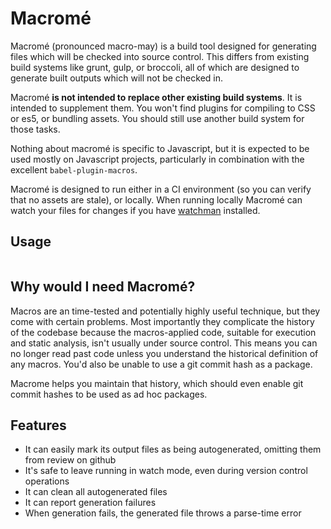 # Macromé

Macromé (pronounced macro-may) is a build tool designed for generating files which will be checked into source control. This differs from existing build systems like grunt, gulp, or broccoli, all of which are designed to generate built outputs which will not be checked in.

Macromé **is not intended to replace other existing build systems**. It is intended to supplement them. You won't find plugins for compiling to CSS or es5, or bundling assets. You should still use another build system for those tasks.

Nothing about macromé is specific to Javascript, but it is expected to be used mostly on Javascript projects, particularly in combination with the excellent `babel-plugin-macros`.

Macromé is designed to run either in a CI environment (so you can verify that no assets are stale), or locally. When running locally Macromé can watch your files for changes if you have [watchman](http://facebook.github.io/watchman/docs/install) installed.

## Usage

```js
```

## Why would I need Macromé?

Macros are an time-tested and potentially highly useful technique, but they come with certain problems. Most importantly they complicate the history of the codebase because the macros-applied code, suitable for execution and static analysis, isn't usually under source control. This means you can no longer read past code unless you understand the historical definition of any macros. You'd also be unable to use a git commit hash as a package.

Macrome helps you maintain that history, which should even enable git commit hashes to be used as ad hoc packages.

## Features

- It can easily mark its output files as being autogenerated, omitting them from review on github
- It's safe to leave running in watch mode, even during version control operations
- It can clean all autogenerated files
- It can report generation failures
- When generation fails, the generated file throws a parse-time error
